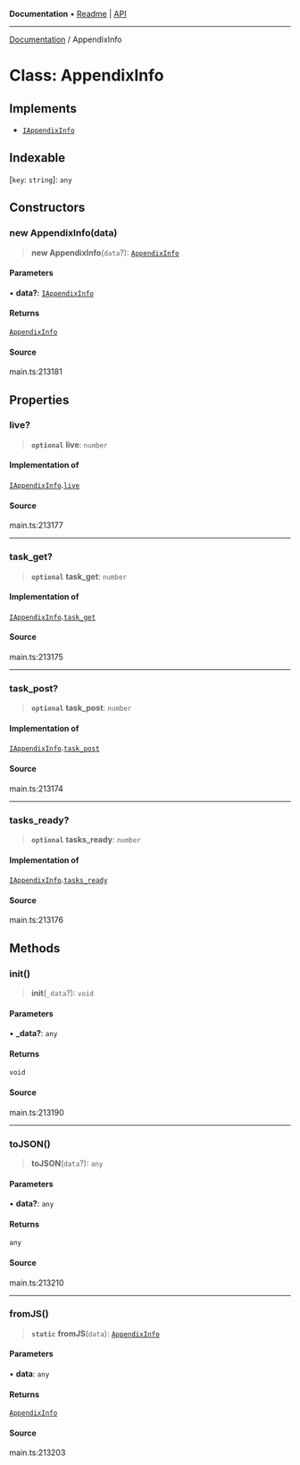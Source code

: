 **Documentation** • [Readme](../README.md) \| [API](../globals.md)

***

[Documentation](../README.md) / AppendixInfo

# Class: AppendixInfo

## Implements

- [`IAppendixInfo`](../interfaces/IAppendixInfo.md)

## Indexable

 \[`key`: `string`\]: `any`

## Constructors

### new AppendixInfo(data)

> **new AppendixInfo**(`data`?): [`AppendixInfo`](AppendixInfo.md)

#### Parameters

• **data?**: [`IAppendixInfo`](../interfaces/IAppendixInfo.md)

#### Returns

[`AppendixInfo`](AppendixInfo.md)

#### Source

main.ts:213181

## Properties

### live?

> **`optional`** **live**: `number`

#### Implementation of

[`IAppendixInfo`](../interfaces/IAppendixInfo.md).[`live`](../interfaces/IAppendixInfo.md#live)

#### Source

main.ts:213177

***

### task\_get?

> **`optional`** **task\_get**: `number`

#### Implementation of

[`IAppendixInfo`](../interfaces/IAppendixInfo.md).[`task_get`](../interfaces/IAppendixInfo.md#task_get)

#### Source

main.ts:213175

***

### task\_post?

> **`optional`** **task\_post**: `number`

#### Implementation of

[`IAppendixInfo`](../interfaces/IAppendixInfo.md).[`task_post`](../interfaces/IAppendixInfo.md#task_post)

#### Source

main.ts:213174

***

### tasks\_ready?

> **`optional`** **tasks\_ready**: `number`

#### Implementation of

[`IAppendixInfo`](../interfaces/IAppendixInfo.md).[`tasks_ready`](../interfaces/IAppendixInfo.md#tasks_ready)

#### Source

main.ts:213176

## Methods

### init()

> **init**(`_data`?): `void`

#### Parameters

• **\_data?**: `any`

#### Returns

`void`

#### Source

main.ts:213190

***

### toJSON()

> **toJSON**(`data`?): `any`

#### Parameters

• **data?**: `any`

#### Returns

`any`

#### Source

main.ts:213210

***

### fromJS()

> **`static`** **fromJS**(`data`): [`AppendixInfo`](AppendixInfo.md)

#### Parameters

• **data**: `any`

#### Returns

[`AppendixInfo`](AppendixInfo.md)

#### Source

main.ts:213203
